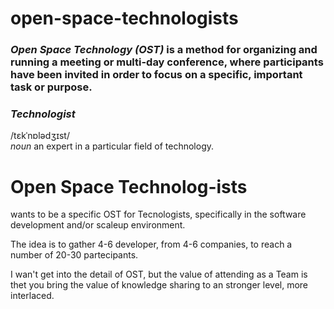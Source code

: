 # open-space-technologists

### *Open Space Technology (OST)* is a method for organizing and running a meeting or multi-day conference, where participants have been invited in order to focus on a specific, important task or purpose.

### *Technologist*  
/tɛkˈnɒlədʒɪst/  
_noun_ 
an expert in a particular field of technology.


# Open Space Technolog-ists
wants to be a specific OST for Tecnologists, specifically in the software development and/or scaleup environment.

The idea is to gather 4-6 developer, from 4-6 companies, to reach a number of 20-30 partecipants.

I wan't get into the detail of OST, but the value of attending as a Team is thet you bring the value of knowledge sharing to an stronger level, more interlaced.



